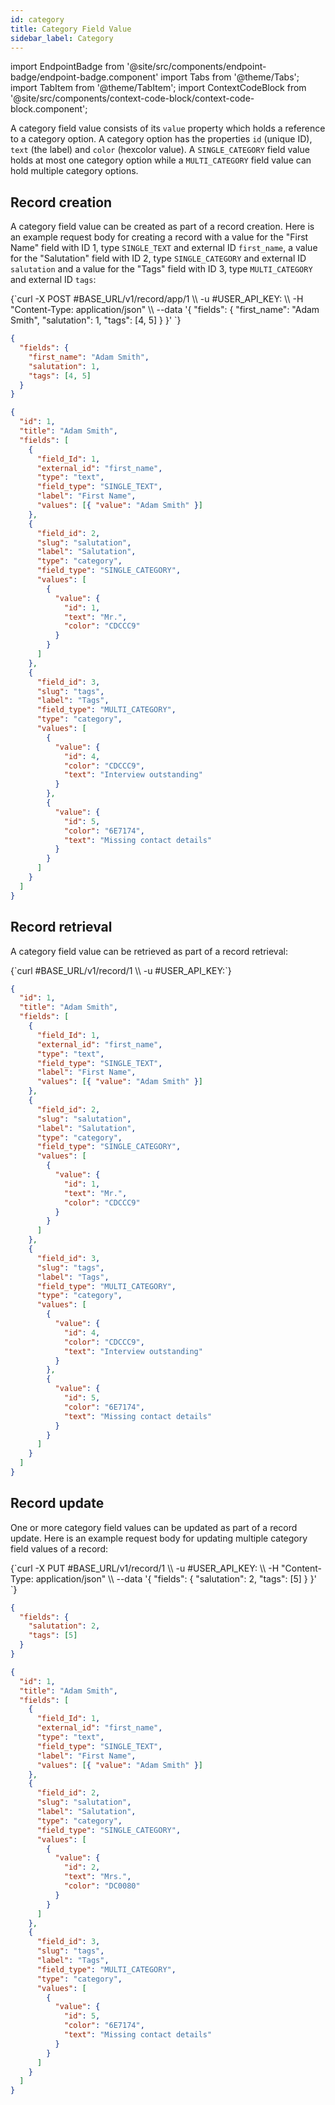 ```yaml
---
id: category
title: Category Field Value
sidebar_label: Category
---
```


import EndpointBadge from '@site/src/components/endpoint-badge/endpoint-badge.component'
import Tabs from '@theme/Tabs';
import TabItem from '@theme/TabItem';
import ContextCodeBlock from '@site/src/components/context-code-block/context-code-block.component';

A category field value consists of its `value` property which holds a reference to a category option. A category option has the properties `id` (unique ID), `text` (the label) and `color` (hexcolor value). A `SINGLE_CATEGORY` field value holds at most one category option while a `MULTI_CATEGORY` field value can hold multiple category options.

## Record creation

<EndpointBadge method="POST" url="https://api.tapeapp.com/v1/record/app/{app_id}" />

A category field value can be created as part of a record creation. Here is an example request body for creating a record with a value for the "First Name" field with ID 1, type `SINGLE_TEXT` and external ID `first_name`, a value for the "Salutation" field with ID 2, type `SINGLE_CATEGORY` and external ID `salutation` and a value for the "Tags" field with ID 3, type `MULTI_CATEGORY` and external ID `tags`:

<Tabs defaultValue="curl">

<TabItem value="curl" label="cURL">
<ContextCodeBlock language="shell" title='➡️      Request'>
{`curl -X POST #BASE_URL/v1/record/app/1  \\
  -u #USER_API_KEY: \\
  -H "Content-Type: application/json" \\
  --data '{
    "fields": {
      "first_name": "Adam Smith",
      "salutation": 1,
      "tags": [4, 5]
    }
  }' 
`}
</ContextCodeBlock>
</TabItem>

<TabItem value="json" label="JSON">

```json title="➡️      Request">
{
  "fields": {
    "first_name": "Adam Smith",
    "salutation": 1,
    "tags": [4, 5]
  }
}
```

</TabItem>
</Tabs>

```json title="⬅️      Response"
{
  "id": 1,
  "title": "Adam Smith",
  "fields": [
    {
      "field_Id": 1,
      "external_id": "first_name",
      "type": "text",
      "field_type": "SINGLE_TEXT",
      "label": "First Name",
      "values": [{ "value": "Adam Smith" }]
    },
    {
      "field_id": 2,
      "slug": "salutation",
      "label": "Salutation",
      "type": "category",
      "field_type": "SINGLE_CATEGORY",
      "values": [
        {
          "value": {
            "id": 1,
            "text": "Mr.",
            "color": "CDCCC9"
          }
        }
      ]
    },
    {
      "field_id": 3,
      "slug": "tags",
      "label": "Tags",
      "field_type": "MULTI_CATEGORY",
      "type": "category",
      "values": [
        {
          "value": {
            "id": 4,
            "color": "CDCCC9",
            "text": "Interview outstanding"
          }
        },
        {
          "value": {
            "id": 5,
            "color": "6E7174",
            "text": "Missing contact details"
          }
        }
      ]
    }
  ]
}
```

## Record retrieval

<EndpointBadge method="GET" url="https://api.tapeapp.com/v1/record/{record_id}" />

A category field value can be retrieved as part of a record retrieval:

<ContextCodeBlock language="shell" title='➡️      Request'>
{`curl #BASE_URL/v1/record/1 \\
  -u #USER_API_KEY:`}
</ContextCodeBlock>

```json title='⬅️      Response'
{
  "id": 1,
  "title": "Adam Smith",
  "fields": [
    {
      "field_Id": 1,
      "external_id": "first_name",
      "type": "text",
      "field_type": "SINGLE_TEXT",
      "label": "First Name",
      "values": [{ "value": "Adam Smith" }]
    },
    {
      "field_id": 2,
      "slug": "salutation",
      "label": "Salutation",
      "type": "category",
      "field_type": "SINGLE_CATEGORY",
      "values": [
        {
          "value": {
            "id": 1,
            "text": "Mr.",
            "color": "CDCCC9"
          }
        }
      ]
    },
    {
      "field_id": 3,
      "slug": "tags",
      "label": "Tags",
      "field_type": "MULTI_CATEGORY",
      "type": "category",
      "values": [
        {
          "value": {
            "id": 4,
            "color": "CDCCC9",
            "text": "Interview outstanding"
          }
        },
        {
          "value": {
            "id": 5,
            "color": "6E7174",
            "text": "Missing contact details"
          }
        }
      ]
    }
  ]
}
```

## Record update

<EndpointBadge method="PUT" url="https://api.tapeapp.com/v1/record/{record_id}" />

One or more category field values can be updated as part of a record update. Here is an example request body for updating multiple category field values of a record:

<Tabs defaultValue="curl">

<TabItem value="curl" label="cURL">
<ContextCodeBlock language="shell" title='➡️      Request'>
{`curl -X PUT #BASE_URL/v1/record/1  \\
  -u #USER_API_KEY: \\
  -H "Content-Type: application/json" \\
  --data '{
    "fields": {
      "salutation": 2,
      "tags": [5]
    }
  }' 
`}
</ContextCodeBlock>
</TabItem>

<TabItem value="json" label="JSON">

```json title="➡️      Request">
{
  "fields": {
    "salutation": 2,
    "tags": [5]
  }
}
```

</TabItem>
</Tabs>

```json title='⬅️      Response'
{
  "id": 1,
  "title": "Adam Smith",
  "fields": [
    {
      "field_Id": 1,
      "external_id": "first_name",
      "type": "text",
      "field_type": "SINGLE_TEXT",
      "label": "First Name",
      "values": [{ "value": "Adam Smith" }]
    },
    {
      "field_id": 2,
      "slug": "salutation",
      "label": "Salutation",
      "type": "category",
      "field_type": "SINGLE_CATEGORY",
      "values": [
        {
          "value": {
            "id": 2,
            "text": "Mrs.",
            "color": "DC0080"
          }
        }
      ]
    },
    {
      "field_id": 3,
      "slug": "tags",
      "label": "Tags",
      "field_type": "MULTI_CATEGORY",
      "type": "category",
      "values": [
        {
          "value": {
            "id": 5,
            "color": "6E7174",
            "text": "Missing contact details"
          }
        }
      ]
    }
  ]
}
```
